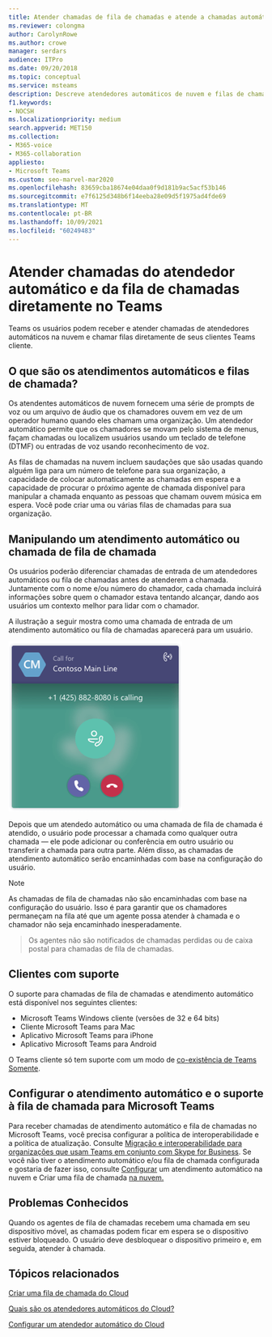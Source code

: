 ```yaml
---
title: Atender chamadas de fila de chamadas e atende a chamadas automáticas
ms.reviewer: colongma
author: CarolynRowe
ms.author: crowe
manager: serdars
audience: ITPro
ms.date: 09/20/2018
ms.topic: conceptual
ms.service: msteams
description: Descreve atendedores automáticos de nuvem e filas de chamadas e explica como você pode atender a essas chamadas em Teams.
f1.keywords:
- NOCSH
ms.localizationpriority: medium
search.appverid: MET150
ms.collection:
- M365-voice
- M365-collaboration
appliesto:
- Microsoft Teams
ms.custom: seo-marvel-mar2020
ms.openlocfilehash: 83659cba18674e04daa0f9d181b9ac5acf53b146
ms.sourcegitcommit: e7f6125d348b6f14eeba28e09d5f1975ad4fde69
ms.translationtype: MT
ms.contentlocale: pt-BR
ms.lasthandoff: 10/09/2021
ms.locfileid: "60249483"
---
```

# <a name="answer-auto-attendant-and-call-queue-calls-directly-from-teams"></a>Atender chamadas do atendedor automático e da fila de chamadas diretamente no Teams

Teams os usuários podem receber e atender chamadas de atendedores automáticos na nuvem e chamar filas diretamente de seus clientes Teams cliente.

## <a name="what-are-auto-attendants-and-call-queues"></a>O que são os atendimentos automáticos e filas de chamada?

Os atendentes automáticos de nuvem fornecem uma série de prompts de voz ou um arquivo de áudio que os chamadores ouvem em vez de um operador humano quando eles chamam uma organização. Um atendedor automático permite que os chamadores se movam pelo sistema de menus, façam chamadas ou localizem usuários usando um teclado de telefone (DTMF) ou entradas de voz usando reconhecimento de voz.

As filas de chamadas na nuvem incluem saudações que são usadas quando alguém liga para um número de telefone para sua organização, a capacidade de colocar automaticamente as chamadas em espera e a capacidade de procurar o próximo agente de chamada disponível para manipular a chamada enquanto as pessoas que chamam ouvem música em espera. Você pode criar uma ou várias filas de chamadas para sua organização.

## <a name="handling-an-auto-attendant-or-call-queue-call"></a>Manipulando um atendimento automático ou chamada de fila de chamada

Os usuários poderão diferenciar chamadas de entrada de um atendedores automáticos ou fila de chamadas antes de atenderem a chamada. Juntamente com o nome e/ou número do chamador, cada chamada incluirá informações sobre quem o chamador estava tentando alcançar, dando aos usuários um contexto melhor para lidar com o chamador.

A ilustração a seguir mostra como uma chamada de entrada de um atendimento automático ou fila de chamadas aparecerá para um usuário.

![Captura de tela de uma notificação de chamada de entrada.](media/answer-auto-attendant-and-call-queue-calls-image1.png)

Depois que um atendedo automático ou uma chamada de fila de chamada é atendido, o usuário pode processar a chamada como qualquer outra chamada &#x2014; ele pode adicionar ou conferência em outro usuário ou transferir a chamada para outra parte. Além disso, as chamadas de atendimento automático serão encaminhadas com base na configuração do usuário.

> [!NOTE] 
> As chamadas de fila de chamadas não são encaminhadas com base na configuração do usuário. Isso é para garantir que os chamadores permaneçam na fila até que um agente possa atender à chamada e o chamador não seja encaminhado inesperadamente.

> Os agentes não são notificados de chamadas perdidas ou de caixa postal para chamadas de fila de chamadas.

## <a name="supported-clients"></a>Clientes com suporte

O suporte para chamadas de fila de chamadas e atendimento automático está disponível nos seguintes clientes:

-    Microsoft Teams Windows cliente (versões de 32 e 64 bits)
-    Cliente Microsoft Teams para Mac
-    Aplicativo Microsoft Teams para iPhone
-    Aplicativo Microsoft Teams para Android

O Teams cliente só tem suporte com um modo de [co-existência de Teams Somente](/microsoftteams/setting-your-coexistence-and-upgrade-settings).

## <a name="configure-auto-attendant-and-call-queue-support-for-microsoft-teams"></a>Configurar o atendimento automático e o suporte à fila de chamada para Microsoft Teams

Para receber chamadas de atendimento automático e fila de chamadas no Microsoft Teams, você precisa configurar a política de interoperabilidade e a política de atualização. Consulte [Migração e interoperabilidade para organizações que usam Teams em conjunto com Skype for Business](migration-interop-guidance-for-teams-with-skype.md). Se você não tiver o atendimento automático e/ou fila de chamada configurada e gostaria de fazer isso, consulte [Configurar](create-a-phone-system-auto-attendant.md) um atendimento automático na nuvem e Criar uma fila de chamada [na nuvem.](create-a-phone-system-call-queue.md)

## <a name="known-issues"></a>Problemas Conhecidos

Quando os agentes de fila de chamadas recebem uma chamada em seu dispositivo móvel, as chamadas podem ficar em espera se o dispositivo estiver bloqueado. O usuário deve desbloquear o dispositivo primeiro e, em seguida, atender à chamada.


## <a name="related-topics"></a>Tópicos relacionados

[Criar uma fila de chamada do Cloud](create-a-phone-system-call-queue.md)

[Quais são os atendedores automáticos do Cloud?](what-are-phone-system-auto-attendants.md)

[Configurar um atendedor automático do Cloud](create-a-phone-system-auto-attendant.md)

